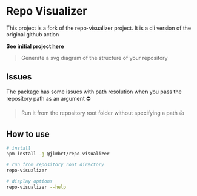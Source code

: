 # Repo Visualizer

This project is a fork of the repo-visualizer project. It is a cli version of the original github action

**See initial project [here](https://github.com/githubocto/repo-visualizer)**

> Generate a svg diagram of the structure of your repository

## Issues

The package has some issues with path resolution when you pass the repository path as an argument ⛔️

> Run it from the repository root folder without specifying a path 👍

## How to use

```BASH
# install
npm install -g @jlmbrt/repo-visualizer

# run from repository root directory
repo-visualizer

# display options
repo-visualizer --help
```
